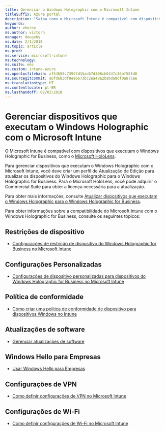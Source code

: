 ```yaml
---
title: Gerenciar o Windows Holographic com o Microsoft Intune
titleSuffix: Azure portal
description: "Saiba como o Microsoft Intune é compatível com dispositivos que executam o Windows Holographic for Business"
keywords: 
author: vhorne
ms.author: victorh
manager: dougeby
ms.date: 2/1/2018
ms.topic: article
ms.prod: 
ms.service: microsoft-intune
ms.technology: 
ms.suite: ems
ms.custom: intune-azure
ms.openlocfilehash: af54655c73967d15ad67d308cb6447c36af58fd8
ms.sourcegitcommit: a6fd6b3df8e96673bc2ea48a2b9bda0cf0a875ae
ms.translationtype: HT
ms.contentlocale: pt-BR
ms.lasthandoff: 02/03/2018
---
```

# <a name="manage-devices-running-windows-holographic-with-microsoft-intune"></a>Gerenciar dispositivos que executam o Windows Holographic com o Microsoft Intune


O Microsoft Intune é compatível com dispositivos que executam o Windows Holographic for Business, como o [Microsoft HoloLens](https://docs.microsoft.com/en-us/hololens/).

Para gerenciar dispositivos que executam o Windows Holographic com o Microsoft Intune, você deve criar um perfil de Atualização de Edição para atualizar os dispositivos do Windows Holographic para o Windows Holographic for Business. Para o Microsoft HoloLens, você pode adquirir o Commercial Suite para obter a licença necessária para a atualização.

Para obter mais informações, consulte [Atualizar dispositivos que executam o Windows Holographic para o Windows Holographic for Business](holographic-upgrade.md).

Para obter informações sobre a compatibilidade do Microsoft Intune com o Windows Holographic for Business, consulte os seguintes tópicos:

## <a name="device-restrictions"></a>Restrições de dispositivo
- [Configurações de restrição de dispositivo do Windows Holographic for Business no Microsoft Intune](device-restrictions-windows-holographic.md)

## <a name="custom-settings"></a>Configurações Personalizadas
- [Configurações de dispositivo personalizadas para dispositivos do Windows Holographic for Business no Microsoft Intune](custom-settings-windows-holographic.md)

## <a name="compliance-policy"></a>Política de conformidade
- [Como criar uma política de conformidade de dispositivo para dispositivos Windows no Intune](compliance-policy-create-windows.md)

## <a name="software-updates"></a>Atualizações de software
- [Gerenciar atualizações de software](windows-update-for-business-configure.md)

## <a name="windows-hello-for-business"></a>Windows Hello para Empresas
- [Usar Windows Hello para Empresas](windows-hello.md)

## <a name="vpn-settings"></a>Configurações de VPN
- [Como definir configurações de VPN no Microsoft Intune](vpn-settings-configure.md)

## <a name="wi-fi-settings"></a>Configurações de Wi-Fi
- [Como definir configurações de Wi-Fi no Microsoft Intune](wi-fi-settings-configure.md) 
 


